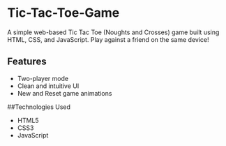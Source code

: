 # Tic-Tac-Toe-Game

A simple web-based Tic Tac Toe (Noughts and Crosses) game built using HTML, CSS, and JavaScript. Play against a friend on the same device!

## Features

- Two-player mode
- Clean and intuitive UI
- New and Reset game animations

##Technologies Used

- HTML5
- CSS3
- JavaScript 
